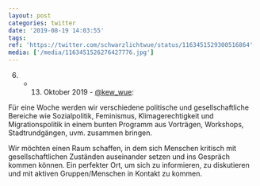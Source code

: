 ```yaml
---
layout: post
categories: twitter
date: '2019-08-19 14:03:55'
tags: 
ref: 'https://twitter.com/schwarzlichtwue/status/1163451529300516864'
media: ['/media/1163451526276427776.jpg']
---
```

06. - 13. Oktober 2019 - [@kew_wue](https://twitter.com/kew_wue):

Für eine Woche werden wir verschiedene politische und gesellschaftliche Bereiche wie Sozialpolitik, Feminismus, Klimagerechtigkeit und Migrationspolitik in einem bunten Programm aus Vorträgen, Workshops, Stadtrundgängen, uvm. zusammen bringen. 

Wir möchten einen Raum schaffen, in dem sich Menschen kritisch mit gesellschaftlichen Zuständen auseinander setzen und ins Gespräch kommen können. Ein perfekter Ort, um sich zu informieren, zu diskutieren und mit aktiven Gruppen/Menschen in Kontakt zu kommen.